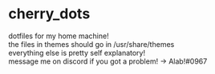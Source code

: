 # cherry_dots
dotfiles for my home machine!<br>
the files in themes should go in /usr/share/themes<br>
everything else is pretty self explanatory!<br>
message me on discord if you got a problem! -> Alab!#0967
